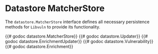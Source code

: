 # Datastore MatcherStore
The `datastore.MatcherStore` interface defines all necessary persistence methods for `Libvuln`
to provide its functionality.

{{# godoc datastore.MatcherStore}}
{{# godoc datastore.Updater}}
{{# godoc datastore.EnrichmentUpdater}}
{{# godoc datastore.Vulnerability}}
{{# godoc datastore.Enrichment}}
